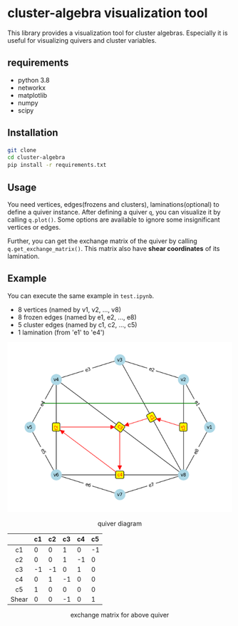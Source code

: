# cluster-algebra visualization tool

This library provides a visualization tool for cluster algebras. 
Especially it is useful for visualizing quivers and cluster variables.

## requirements

- python 3.8
- networkx
- matplotlib
- numpy
- scipy

## Installation

```bash
git clone
cd cluster-algebra
pip install -r requirements.txt
```

## Usage

You need vertices, edges(frozens and clusters), laminations(optional) to define a quiver instance. 
After defining a quiver `q`, you can visualize it by calling `q.plot()`. Some options are available to ignore some insignificant vertices or edges.

Further, you can get the exchange matrix of the quiver by calling `q.get_exchange_matrix()`. This matrix also have **shear coordinates** of its lamination.

## Example

You can execute the same example in `test.ipynb`.

* 8 vertices (named by v1, v2, ..., v8)
* 8 frozen edges (named by e1, e2, ..., e8)
* 5 cluster edges (named by c1, c2, ..., c5)
* 1 lamination (from 'e1' to 'e4')

![Local Image](resource/quiver.png)
<p style="text-align: center;">quiver diagram</p>

|  | c1 | c2 | c3 | c4 | c5 |
|:----:| :--- | :--- | :--- | :--- | :--- |
| c1 | 0 | 0 | 1 | 0 | -1 |
| c2 | 0 | 0 | 1 | -1 | 0 |
| c3 | -1 | -1 | 0 | 1 | 0 |
| c4 | 0 | 1 | -1 | 0 | 0 |
| c5 | 1 | 0 | 0 | 0 | 0 |
| Shear | 0 | 0 | -1 | 0 | 1 |

<p style="text-align: center;">exchange matrix for above quiver</p>
